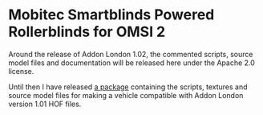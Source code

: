 # Mobitec Smartblinds Powered Rollerblinds for OMSI 2

Around the release of Addon London 1.02, the commented scripts, source model files and documentation will be released here under the Apache 2.0 license.

Until then I have released [a package](https://www.dropbox.com/s/yhk6zmhdryxhv8a/AoL_1.01_Compatibility-Resources.zip?dl=1) containing the scripts, textures and source model files for making a vehicle compatible with Addon London version 1.01 HOF files.
